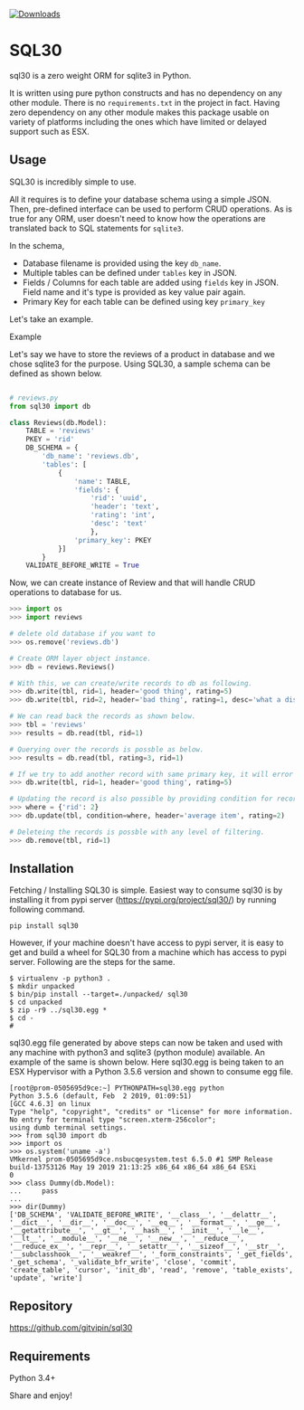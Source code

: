 [![Downloads](https://pepy.tech/badge/sql30)](https://pepy.tech/project/sql30)

# SQL30

sql30 is a zero weight ORM for sqlite3 in Python. 

It is written using pure python constructs and has no dependency on any other module. There is no `requirements.txt` in the project in fact. Having zero dependency on any other module makes this package usable on variety of platforms including the ones which have limited or delayed support such as ESX.


Usage
------------

SQL30 is incredibly simple to use. 

All it requires is to define your database schema using a simple JSON. Then, pre-defined interface can be used to perform CRUD operations. As is true for any ORM, user doesn't need to know how the operations are translated back to SQL statements for `sqlite3`. 

In the schema,
- Database filename is provided using the key `db_name`.
- Multiple tables can be defined under `tables` key in JSON.
- Fields / Columns for each table are added using `fields` key in JSON. Field name and it's type is provided as key value pair again.
- Primary Key for each table can be defined using key `primary_key`

Let's take an example. 

Example

Let's say we have to store the reviews of a product in database and we chose sqlite3 for the purpose. Using SQL30, a sample schema can be defined as shown below.


```python

# reviews.py
from sql30 import db

class Reviews(db.Model):
    TABLE = 'reviews'
    PKEY = 'rid'
    DB_SCHEMA = {
        'db_name': 'reviews.db',
        'tables': [
            {
                'name': TABLE,
                'fields': {
                    'rid': 'uuid',
                    'header': 'text',
                    'rating': 'int',
                    'desc': 'text'
                    },
                'primary_key': PKEY
            }]
        }
    VALIDATE_BEFORE_WRITE = True

```

Now, we can create instance of Review and that will handle CRUD operations to database for us. 

```python
>>> import os
>>> import reviews

# delete old database if you want to
>>> os.remove('reviews.db')

# Create ORM layer object instance.
>>> db = reviews.Reviews()

# With this, we can create/write records to db as following.
>>> db.write(tbl, rid=1, header='good thing', rating=5)
>>> db.write(tbl, rid=2, header='bad thing', rating=1, desc='what a disgusting thing')

# We can read back the records as shown below.
>>> tbl = 'reviews'
>>> results = db.read(tbl, rid=1)

# Querying over the records is possble as below.
>>> results = db.read(tbl, rating=3, rid=1)

# If we try to add another record with same primary key, it will error out.
>>> db.write(tbl, rid=1, header='good thing', rating=5)

# Updating the record is also possible by providing condition for records and updated values.
>>> where = {'rid': 2}
>>> db.update(tbl, condition=where, header='average item', rating=2)

# Deleteing the records is possble with any level of filtering.
>>> db.remove(tbl, rid=1)
```

Installation
------------

Fetching / Installing SQL30 is simple. Easiest way to consume sql30 is by installing it from pypi server (https://pypi.org/project/sql30/) by running following command. 

```
pip install sql30
```

However, if your machine doesn't have access to pypi server, it is easy to get and build a wheel for SQL30 from a machine which has access to pypi server. 
Following are the steps for the same. 

```
$ virtualenv -p python3 . 
$ mkdir unpacked
$ bin/pip install --target=./unpacked/ sql30
$ cd unpacked
$ zip -r9 ../sql30.egg *
$ cd -
# 
```

sql30.egg file generated by above steps can now be taken and used with any machine with python3 and sqlite3 (python module) available. An example of the same is shown below. Here sql30.egg is being taken to an ESX Hypervisor with a Python 3.5.6 version and shown to consume egg file. 

```
[root@prom-0505695d9ce:~] PYTHONPATH=sql30.egg python
Python 3.5.6 (default, Feb  2 2019, 01:09:51)
[GCC 4.6.3] on linux
Type "help", "copyright", "credits" or "license" for more information.
No entry for terminal type "screen.xterm-256color";
using dumb terminal settings.
>>> from sql30 import db
>>> import os
>>> os.system('uname -a')
VMkernel prom-0505695d9ce.nsbucqesystem.test 6.5.0 #1 SMP Release build-13753126 May 19 2019 21:13:25 x86_64 x86_64 x86_64 ESXi
0
>>> class Dummy(db.Model):
...     pass
...
>>> dir(Dummy)
['DB_SCHEMA', 'VALIDATE_BEFORE_WRITE', '__class__', '__delattr__', '__dict__', '__dir__', '__doc__', '__eq__', '__format__', '__ge__', '__getattribute__', '__gt__', '__hash__', '__init__', '__le__', '__lt__', '__module__', '__ne__', '__new__', '__reduce__', '__reduce_ex__', '__repr__', '__setattr__', '__sizeof__', '__str__', '__subclasshook__', '__weakref__', '_form_constraints', '_get_fields', '_get_schema', '_validate_bfr_write', 'close', 'commit', 'create_table', 'cursor', 'init_db', 'read', 'remove', 'table_exists', 'update', 'write']
```

Repository
------------
https://github.com/gitvipin/sql30 


Requirements
------------
Python 3.4+

Share and enjoy!
